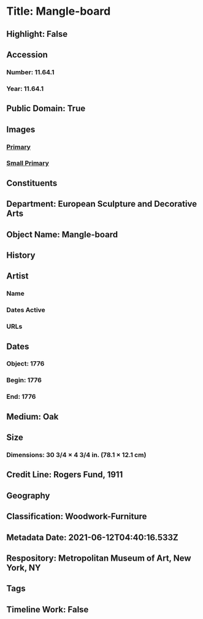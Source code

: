 # Title: Mangle-board
## Highlight: False
## Accession
### Number: 11.64.1
### Year: 11.64.1
## Public Domain: True
## Images
### [Primary](https://images.metmuseum.org/CRDImages/es/original/10736.jpg)
### [Small Primary](https://images.metmuseum.org/CRDImages/es/web-large/10736.jpg)
## Constituents
## Department: European Sculpture and Decorative Arts
## Object Name: Mangle-board
## History
## Artist
### Name
### Dates Active
### URLs
## Dates
### Object: 1776
### Begin: 1776
### End: 1776
## Medium: Oak
## Size
### Dimensions: 30 3/4 × 4 3/4 in. (78.1 × 12.1 cm)
## Credit Line: Rogers Fund, 1911
## Geography
## Classification: Woodwork-Furniture
## Metadata Date: 2021-06-12T04:40:16.533Z
## Respository: Metropolitan Museum of Art, New York, NY
## Tags
## Timeline Work: False
